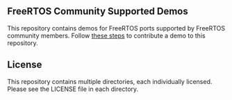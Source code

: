 ## FreeRTOS Community Supported Demos

This repository contains demos for FreeRTOS ports supported by FreeRTOS
community members. Follow [these steps](https://github.com/FreeRTOS/FreeRTOS/blob/main/FreeRTOS/Demo/ThirdParty/Template/README.md) to contribute a demo to this repository.


## License

This repository contains multiple directories, each individually licensed. Please see the LICENSE file in each directory.
